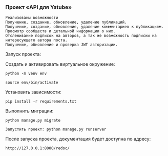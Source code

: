 ### Проект «API для Yatube»

```
Реализованы возможности
Получение, создание, обновление, удаление публикаций.
Получение, создание, обновление, удаление комментариев к публикациям.
Просмотр сообществ и детальной информации о них.
Отслеживание подписок на авторов, а так же возможность подписки на интересующего автора поста.
Получение, обновление и проверка JWT авторизации.
```

Запуск проекта:

Создать и активировать виртуальное окружение:

```
python -m venv env
```

```
source env/bin/activate
```

Установить зависимости: 

```
pip install -r requirements.txt
```

Выполнить миграции: 

```
python manage.py migrate
```

```
Запустить проект: python manage.py runserver
```

После запуска проекта, документация будет доступна по адресу:

```
http://127.0.0.1:8000/redoc/
```
